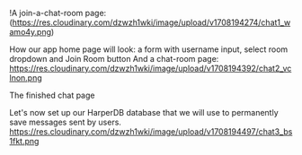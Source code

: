 !A join-a-chat-room page:
(https://res.cloudinary.com/dzwzh1wki/image/upload/v1708194274/chat1_wamo4y.png)

How our app home page will look: a form with username input, select room dropdown and Join Room button
And a chat-room page:
https://res.cloudinary.com/dzwzh1wki/image/upload/v1708194392/chat2_vclnon.png

The finished chat page

Let's now set up our HarperDB database that we will use to permanently save messages sent by users.
https://res.cloudinary.com/dzwzh1wki/image/upload/v1708194497/chat3_bs1fkt.png
